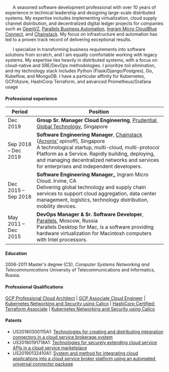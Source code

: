 &nbsp;&nbsp;&nbsp;&nbsp;&nbsp;&nbsp;A seasoned software development professional with over 10 years of experience in technical leadership and designing large-scale distributed systems. My expertise includes implementing virtualization, cloud supply channel distribution, and decentralized digital ledger projects for companies such as [OpenVZ](https://openvz.org/), [Parallels Business Automation](http://download.parallels.com/summit/emea2009/presentations/Parallels_Automation_Portfolio.pdf), [Ingram Micro CloudBlue Connect](https://www.arnnet.com.au/article/664964/ingram-cloudblue-offers-connect-standalone-product/), and [Chainstack](https://chainstack.com). My focus on infrastructure and automation has led to a proven track record of delivering exceptional results.

&nbsp;&nbsp;&nbsp;&nbsp;&nbsp;&nbsp;I specialize in transforming business requirements into software solutions from scratch, and I am equally comfortable working with legacy systems. My expertise lies heavily in distributed systems, with a focus on cloud-native and SRE/DevOps methodologies. I prioritize toil elimination, and my technology stack includes Python (Flask/Django/Postgres), Go, Kubeflow, and MongoDB. I have a particular affinity for Kubernetes, GCP/Azure, HashiCorp Terraform, and advanced Prometheus/Grafana usage

#### Professional experience

| Period              | Position                                                                                                                                                                                                                                                                                                                             |
| ------------------- | ------------------------------------------------------------------------------------------------------------------------------------------------------------------------------------------------------------------------------------------------------------------------------------------------------------------------------------ |
| Dec 2019            | **Group Sr. Manager Cloud Engineering**, [Prudential, Global Technology](https://www.prudential.com.sg/), Singapore                                                                                                                                                                                                                  |
| Sep 2018 – Dec 2019 | **Software Engineering Manager**, [Chainstack](https://chainstack.com) ([Acronis'](https://acronis.com) spinoff), Singapore<br>A technological startup, multi-cloud, multi-protocol Platform as a Service. Rapidly building, deploying, and managing decentralized networks and services for enterprises and independent developers. |
| Dec 2015 – Sep 2018 | **Software Engineering Manager,**, Ingram Micro Cloud. Irvine, CA<br>Delivering global technology and supply chain services to support cloud aggregation, data center management, logistics, technology distribution, mobility devices.                                                                                              |
| May 2011 – Deс 2015 | **DevOps Manager & Sr. Software Developer**, [Parallels](https://parallels.com), Moscow, Russia<br>Parallels Desktop for Mac, is a software providing hardware virtualization for Macintosh computers with Intel processors.                                                                                                         |

#### Education

2006-2011 Master's degree (CS), _Computer Systems Networking and Telecommunications_
University of Telecommunications and Informatics, Russia.

#### Professional Qualifications

[GCP Professional Cloud Architect](https://www.credential.net/b92ced5a-134b-4aa5-b216-53c74fd6027b) | [GCP Associate Cloud Engineer](https://www.credential.net/f0c6c335-ddcd-4e66-a657-88964970ffa9) | [Kubernetes Networking and Security using Calico](https://courses.academy.tigera.io/certificates/39ae5d6f9dc748fd8946d8e7632bb00a) | [HashiCorp Certified: Terraform Associate](https://www.credly.com/badges/16331cd7-3c14-41f9-afd0-717f5a216485/public_url) | [Kubernetes Networking and Security using Calico](https://courses.academy.tigera.io/certificates/39ae5d6f9dc748fd8946d8e7632bb00a)

#### Patents

- US20180300115A1: [Technologies for creating and distributing integration connectors in a cloud service brokerage system](https://patents.google.com/patent/US20180300115A1/en?inventor=Khaerov)
- US20180191718A1: [Technologies for securely extending cloud service APIs in a cloud service marketplace](https://patents.google.com/patent/US20180191718A1/en?inventor=Khaerov&oq=inventor:Khaerov)
- US20190132410A1: [System and method for integrating cloud applications into a cloud service broker platform using an automated, universal connector package](https://patents.google.com/patent/US20190132410A1/en?inventor=Khaerov&oq=inventor:Khaerov)
